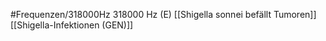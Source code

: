 #Frequenzen/318000Hz
318000 Hz (E)
[[Shigella sonnei befällt Tumoren]]
[[Shigella-Infektionen (GEN)]]
